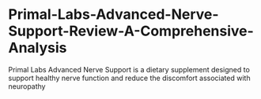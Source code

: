 # Primal-Labs-Advanced-Nerve-Support-Review-A-Comprehensive-Analysis
Primal Labs Advanced Nerve Support is a dietary supplement designed to support healthy nerve function and reduce the discomfort associated with neuropathy
